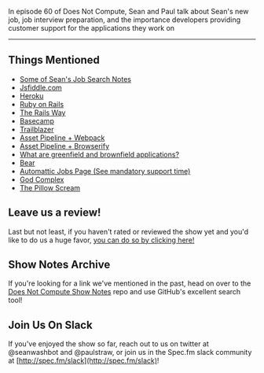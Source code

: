 In episode 60 of Does Not Compute, Sean and Paul talk about Sean's new job, job interview preparation, and the importance developers providing customer support for the applications they work on

---

## Things Mentioned

* [Some of Sean's Job Search Notes](https://gist.github.com/seanwash/201e8c153be3bcfdfc9089030bebdb17)
* [Jsfiddle.com](http://jsfiddle.com/)
* [Heroku](https://heroku.com)
* [Ruby on Rails](http://rubyonrails.org/)
* [The Rails Way](https://leanpub.com/tr5w)
* [Basecamp](https://basecamp.com)
* [Trailblazer](http://trailblazer.to/)
* [Asset Pipeline + Webpack](https://www.google.com/search?q=asset+pipeline&oq=asset+pipeline&aqs=chrome..69i57j0l5.2440j0j4&sourceid=chrome&ie=UTF-8#safe=active&q=webpack+asset+pipeline)
* [Asset Pipeline + Browserify](https://www.google.com/search?q=Asset+Pipeline+browserify&oq=Asset+Pipeline+browserify&aqs=chrome..69i57.8627j0j7&sourceid=chrome&ie=UTF-8)
* [What are greenfield and brownfield applications?](http://stackoverflow.com/a/1459979/1549130)
* [Bear](http://www.bear-writer.com/)
* [Automattic Jobs Page (See mandatory support time)](https://automattic.com/work-with-us/)
* [God Complex](https://en.wikipedia.org/wiki/God_complex)
* [The Pillow Scream](https://www.youtube.com/watch?v=ZEdVDWC1lg0)

## Leave us a review!

Last but not least, if you haven't rated or reviewed the show yet and you'd like to do us a huge favor, [you can do so by clicking here!](https://itunes.apple.com/us/podcast/does-not-compute/id1048731980?mt=2)

## Show Notes Archive

If you're looking for a link we've mentioned in the past, head on over to the [Does Not Compute Show Notes](https://github.com/seanwash/dnccast-show-notes) repo and use GitHub's excellent search tool!

## Join Us On Slack

If you've enjoyed the show so far, reach out to us on twitter at @seanwashbot and @paulstraw, or join us in the Spec.fm slack community at [http://spec.fm/slack](http://spec.fm/slack)!